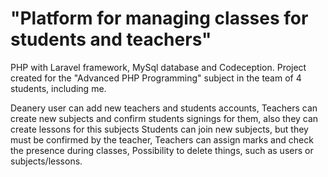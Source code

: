 # "Platform for managing classes for students and teachers"

PHP with Laravel framework, MySql database and Codeception. Project created for the "Advanced PHP Programming" subject in the team of 4 students, including me.

Deanery user can add new teachers and students accounts,
Teachers can create new subjects and confirm students signings for them, also they can create lessons for this subjects
Students can join new subjects, but they must be confirmed by the teacher,
Teachers can assign marks and check the presence during classes,
Possibility to delete things, such as users or subjects/lessons.

